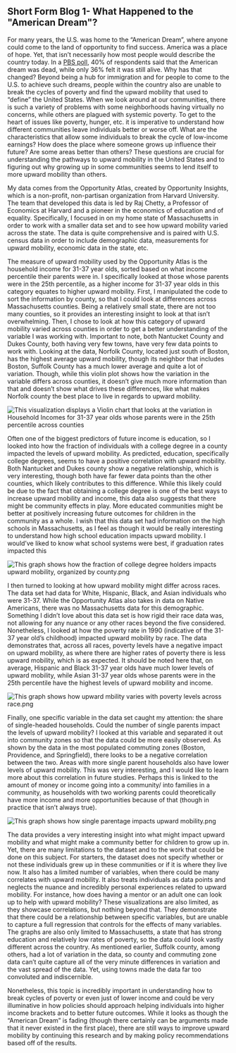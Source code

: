 ## Short Form Blog 1- What Happened to the "American Dream"?

For many years, the U.S. was home to the “American Dream”, where anyone could come to the land of opportunity to find success. America was a place of hope. Yet, that isn’t necessarily how most people would describe the country today. In a [PBS poll](http://www.pbs.org/wgbh/point-taken/american-dream-dead-alive/#poll), 40% of respondents said that the American dream was dead, while only 36% felt it was still alive. Why has that changed? Beyond being a hub for immigration and for people to come to the U.S. to achieve such dreams, people within the country also are unable to break the cycles of poverty and find the upward mobility that used to “define” the United States. When we look around at our communities, there is such a variety of problems with some neighborhoods having virtually no concerns, while others are plagued with systemic poverty. To get to the heart of issues like poverty, hunger, etc. it is imperative to understand how different communities leave individuals better or worse off. What are the characteristics that allow some individuals to break the cycle of low-income earnings? How does the place where someone grows up influence their future? Are some areas better than others? These questions are crucial for understanding the pathways to upward mobility in the United States and to figuring out why growing up in some communities seems to lend itself to more upward mobility than others.

My data comes from the Opportunity Atlas, created by Opportunity Insights, which is a non-profit, non-partisan organization from Harvard University. The team that developed this data is led by Raj Chetty, a Professor of Economics at Harvard and a pioneer in the economics of education and of equality. Specifically, I focused in on my home state of Massachusetts in order to work with a smaller data set and to see how upward mobility varied across the state. The data is quite comprehensive and is paired with U.S. census data in order to include demographic data, measurements for upward mobility, economic data in the state, etc.

The measure of upward mobility used by the Opportunity Atlas is the household income for 31-37 year olds, sorted based on what income percentile their parents were in. I specifically looked at those whose parents were in the 25th percentile, as a higher income for 31-37 year olds in this category equates to higher upward mobility. First, I manipulated the code to sort the information by county, so that I could look at differences across Massachusetts counties. Being a relatively small state, there are not too many counties, so it provides an interesting insight to look at that isn’t overwhelming. Then, I chose to look at how this category of upward mobility varied across counties in order to get a better understanding of the variable I was working with. Important to note, both Nantucket County and Dukes County, both having very few towns, have very few data points to work with. Looking at the data, Norfolk County, located just south of Boston, has the highest average upward mobility, though its neighbor that includes Boston, Suffolk County has a much lower average and quite a lot of variation. Though, while this violin plot shows how the variation in the variable differs across counties, it doesn’t give much more information than that and doesn’t show what drives these differences, like what makes Norfolk county the best place to live in regards to upward mobility. 

![This visualization displays a Violin chart that looks at the variation in Household Incomes for 31-37 year olds whose parents were in the 25th percentile across counties](https://github.com/harrisonisrael/data_viz_390/blob/main/varmobility.png)

Often one of the biggest predictors of future income is education, so I looked into how the fraction of individuals with a college degree in a county impacted the levels of upward mobility. As predicted, education, specifically college degrees, seems to have a positive correlation with upward mobility. Both Nantucket and Dukes county show a negative relationship, which is very interesting, though both have far fewer data points than the other counties, which likely contributes to this difference. While this likely could be due to the fact that obtaining a college degree is one of the best ways to increase upward mobility and income, this data also suggests that there might be community effects in play. More educated communities might be better at positively increasing future outcomes for children in the community as a whole. I wish that this data set had information on the high schools in Massachusetts, as I feel as though it would be really interesting to understand how high school education impacts upward mobility. I would’ve liked to know what school systems were best, if graduation rates impacted this

![This graph shows how the fraction of college degree holders impacts upward mobility, organized by county.png](https://github.com/harrisonisrael/data_viz_390/blob/main/edubycounty.png)

I then turned to looking at how upward mobility might differ across races. The data set had data for White, Hispanic, Black, and Asian individuals who were 31-37. While the Opportunity Atlas also takes in data on Native Americans, there was no Massachusetts data for this demographic. Something I didn’t love about this data set is how rigid their race data was, not allowing for any nuance or any other races beyond the five considered. Nonetheless, I looked at how the poverty rate in 1990 (indicative of the 31-37 year old’s childhood) impacted upward mobility by race. The data demonstrates that, across all races, poverty levels have a negative impact on upward mobility, as where there are higher rates of poverty there is less upward mobility, which is as expected. It should be noted here that, on average, Hispanic and Black 31-37 year olds have much lower levels of upward mobility, while Asian 31-37 year olds whose parents were in the 25th percentile have the highest levels of upward mobility and income. 

![This graph shows how upward mbility varies with poverty levels across race.png](https://github.com/harrisonisrael/data_viz_390/blob/main/racemobility1.png)

Finally, one specific variable in the data set caught my attention: the share of single-headed households. Could the number of single parents impact the levels of upward mobility? I looked at this variable and separated it out into community zones so that the data could be more easily observed. As shown by the data in the most populated commuting zones (Boston, Providence, and Springfield), there looks to be a negative correlation between the two. Areas with more single parent households also have lower levels of upward mobility. This was very interesting, and I would like to learn more about this correlation in future studies. Perhaps this is linked to the amount of money or income going into a community/ into families in a community, as households with two working parents could theoretically have more income and more opportunities because of that (though in practice that isn’t always true).

![This graph shows how single parentage impacts upward mobility.png](https://github.com/harrisonisrael/data_viz_390/blob/main/singleparent1.png)

The data provides a very interesting insight into what might impact upward mobility and what might make a community better for children to grow up in. Yet, there are many limitations to the dataset and to the work that could be done on this subject. For starters, the dataset does not specify whether or not these individuals grew up in these communities or if it is where they live now. It also has a limited number of variables, when there could be many correlates with upward mobility. It also treats individuals as data points and neglects the nuance and incredibly personal experiences related to upward mobility. For instance, how does having a mentor or an adult one can look up to help with upward mobility? These visualizations are also limited, as they showcase correlations, but nothing beyond that. They demonstrate that there could be a relationship between specific variables, but are unable to capture a full regression that controls for the effects of many variables. The graphs are also only limited to Massachusetts, a state that has strong education and relatively low rates of poverty, so the data could look vastly different across the country. As mentioned earlier, Suffolk county, among others, had a lot of variation in the data, so county and commuting zone data can’t quite capture all of the very minute differences in variation and the vast spread of the data. Yet, using towns made the data far too convoluted and indiscernible. 

Nonetheless, this topic is incredibly important in understanding how to break cycles of poverty or even just of lower income and could be very illuminative in how policies should approach helping individuals into higher income brackets and to better future outcomes. While it looks as though the “American Dream” is fading (though there certainly can be arguments made that it never existed in the first place), there are still ways to improve upward mobility by continuing this research and by making policy recommendations based off of the results.  

